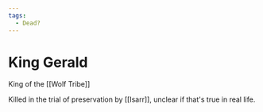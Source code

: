 ```yaml
---
tags:
  - Dead?
---
```

# King Gerald 

King of the [[Wolf Tribe]]

Killed in the trial of preservation by [[Isarr]], unclear if that's true in real life.
